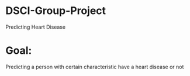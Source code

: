# DSCI-Group-Project

Predicting Heart Disease

# Goal:
Predicting a person with certain characteristic have a heart disease or not





